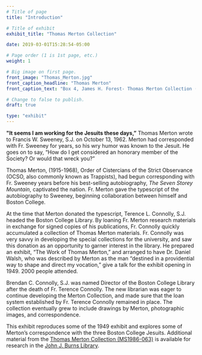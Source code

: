 ```yaml
---
# Title of page
title: "Introduction"

# Title of exhibit
exhibit_title: "Thomas Merton Collection"

date: 2019-03-01T15:28:54-05:00

# Page order (1 is 1st page, etc.)
weight: 1

# Big image on first page.
front_image: "Thomas_Merton.jpg"
front_caption_headline: "Thomas Merton"
front_caption_text: "Box 4, James H. Forest- Thomas Merton Collection (MS1989-021)"

# Change to false to publish.
draft: true

type: "exhibit"
---
```


**"It seems I am working for the Jesuits these days,”** Thomas Merton wrote to Francis W.  Sweeney, S.J. on October 13, 1962. Merton had corresponded with Fr. Sweeney for years, so his wry humor was known to the Jesuit. He goes on to say, “How do I get considered an honorary member of the Society? Or would that wreck you?”

Thomas Merton, (1915-1968), Order of Cistercians of the Strict Observance (OCSO, also commonly known as Trappists), had begun corresponding with Fr. Sweeney years before his best-selling autobiography, *The Seven Storey Mountain*, captivated the nation. Fr. Merton gave the typescript of the autobiography to Sweeney, beginning collaboration between himself and Boston College.

At the time that Merton donated the typescript, Terence L. Connolly, S.J. headed the Boston College Library. By loaning Fr. Merton research materials in exchange for signed copies of his publications, Fr. Connolly quickly accumulated a collection of Thomas Merton materials. Fr. Connolly was very savvy in developing the special collections for the university, and saw this donation as an opportunity to garner interest in the library. He prepared an exhibit, “The Work of Thomas Merton,” and arranged to have Dr. Daniel Walsh, who was described by Merton as the man “destined in a providential way to shape and direct my vocation,” give a talk for the exhibit opening in 1949. 2000 people attended.

Brendan C. Connolly, S.J.  was named Director of the Boston College Library after the death of Fr. Terence Connolly. The new librarian was eager to continue developing the Merton Collection, and made sure that the loan system established by Fr. Terence Connolly remained in place. The collection eventually grew to include drawings by Merton, photographic images, and correspondence.

This exhibit reproduces some of the 1949 exhibit and explores some of Merton’s correspondence with the three Boston College Jesuits. Additional material from the [Thomas Merton Collection (MS1986-063)](https://bc-primo.hosted.exlibrisgroup.com/primo-explore/fulldisplay?docid=ALMA-BC21313130790001021&context=L&vid=bclib_new&search_scope=bcl&tab=bcl_only&lang=en_US) is available for research in the [John J. Burns Library](https://libguides.bc.edu/burns). 
